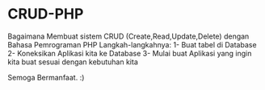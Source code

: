 # CRUD-PHP
Bagaimana Membuat sistem CRUD (Create,Read,Update,Delete) dengan Bahasa Pemrograman PHP
Langkah-langkahnya:
  1- Buat tabel di Database
  2- Koneksikan Aplikasi kita ke Database
  3- Mulai buat Aplikasi yang ingin kita buat sesuai dengan kebutuhan kita 



Semoga Bermanfaat. :)
